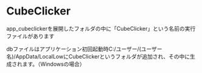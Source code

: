 # CubeClicker

app_cubeclickerを展開したフォルダの中に「CubeClicker」という名前の実行ファイルがあります

dbファイルはアプリケーション初回起動時C:/ユーザー/(ユーザー名)/AppData/LocalLowにCubeClickerというフォルダが追加され、その中に生成されます。（Windowsの場合）
